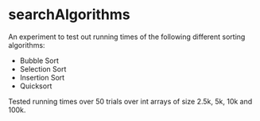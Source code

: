 searchAlgorithms
================

An experiment to test out running times of the following different sorting algorithms:
- Bubble Sort
- Selection Sort
- Insertion Sort
- Quicksort

Tested running times over 50 trials over int arrays of size 2.5k, 5k, 10k and 100k.